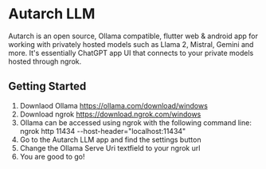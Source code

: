 # Autarch LLM

Autarch is an open source, Ollama compatible, flutter web & android app for working with privately hosted models such as Llama 2, Mistral, Gemini and more. It's essentially ChatGPT app UI that connects to your private models hosted through ngrok. 

## Getting Started

1. Downlaod Ollama https://ollama.com/download/windows
2. Download ngrok https://download.ngrok.com/windows
3. Ollama can be accessed using ngrok with the following command line: ngrok http 11434 --host-header="localhost:11434"
4. Go to the Autarch LLM app and find the settings button
5. Change the Ollama Serve Uri textfield to your ngrok url
6. You are good to go!
